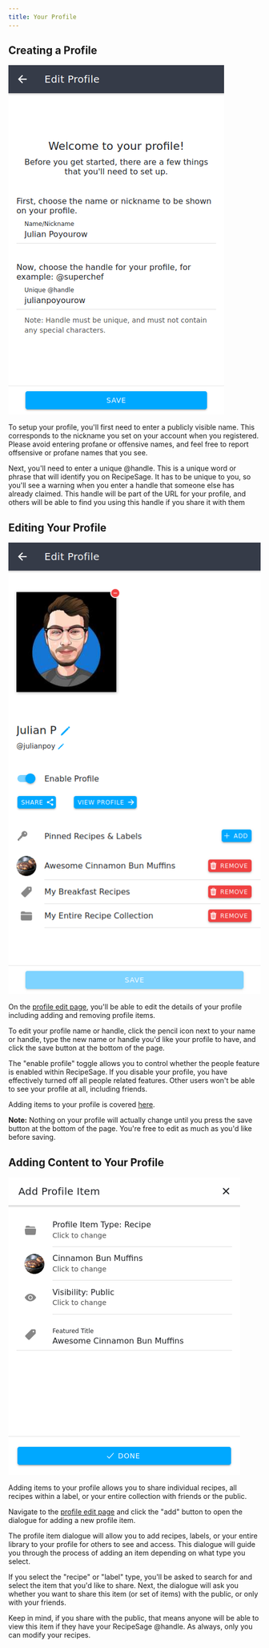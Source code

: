 ```yaml
---
title: Your Profile
---
```


## Creating a Profile

<img className="screenshot" src="/img/people-setup-profile.png"></img>

To setup your profile, you'll first need to enter a publicly visible name. This corresponds to the nickname you set on your account when you registered.
Please avoid entering profane or offensive names, and feel free to report offsensive or profane names that you see.

Next, you'll need to enter a unique @handle. This is a unique word or phrase that will identify you on RecipeSage.
It has to be unique to you, so you'll see a warning when you enter a handle that someone else has already claimed.
This handle will be part of the URL for your profile, and others will be able to find you using this handle if you share it with them

## Editing Your Profile

<img className="screenshot" src="/img/people-edit-profile.png"></img>

On the [profile edit page](https://recipesage.com/#/people/my-profile), you'll be able to edit the details of your profile including adding and removing profile items.

To edit your profile name or handle, click the pencil icon next to your name or handle, type the new name or handle you'd like your profile to have, and click the save button at the bottom of the page.

The "enable profile" toggle allows you to control whether the people feature is enabled within RecipeSage.
If you disable your profile, you have effectively turned off all people related features. Other users won't be able to see your profile at all, including friends.

Adding items to your profile is covered [here](#adding-content-to-your-profile).

**Note:** Nothing on your profile will actually change until you press the save button at the bottom of the page. You're free to edit as much as you'd like before saving.

## Adding Content to Your Profile

<img className="screenshot" src="/img/people-add-profile-item.png"></img>

Adding items to your profile allows you to share individual recipes, all recipes within a label, or your entire collection with friends or the public.

Navigate to the [profile edit page](https://recipesage.com/#/people/my-profile) and click the "add" button to open the dialogue for adding a new profile item.

The profile item dialogue will allow you to add recipes, labels, or your entire library to your profile for others to see and access.
This dialogue will guide you through the process of adding an item depending on what type you select.

If you select the "recipe" or "label" type, you'll be asked to search for and select the item that you'd like to share.
Next, the dialogue will ask you whether you want to share this item (or set of items) with the public, or only with your friends.

Keep in mind, if you share with the public, that means anyone will be able to view this item if they have your RecipeSage @handle.
As always, only you can modify your recipes.

